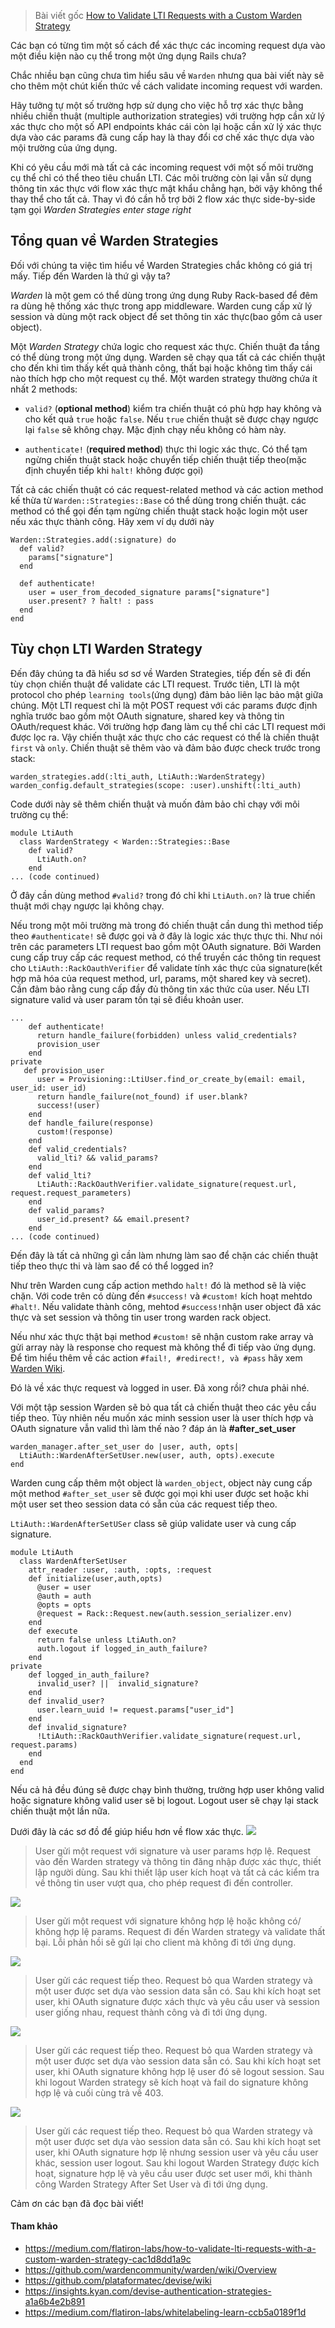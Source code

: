 > Bài viết gốc [How to Validate LTI Requests with a Custom Warden Strategy ](https://medium.com/flatiron-labs/how-to-validate-lti-requests-with-a-custom-warden-strategy-cac1d8dd1a9c)

Các bạn có từng tìm một số cách để xác thực các incoming request dựa vào một điều kiện nào cụ thể trong một ứng dụng Rails chưa?

Chắc nhiều bạn cũng chưa tìm hiểu sâu về `Warden` nhưng qua bài viết này sẽ cho thêm một chút kiến thức về cách validate incoming request với warden.

Hãy tưởng tự một số trường hợp sử dụng cho việc hỗ trợ xác thực bằng nhiều chiến thuật (multiple authorization strategies) với trường hợp cần xử lý xác thực cho một số API endpoints khác cái còn lại hoặc cần xử lý xác thực dựa vào các params đã cung cấp hay là thay đổi cơ chế xác thực dựa vào mội trường của ứng dụng.

Khi có yêu cầu mới mà tất cả các incoming request với một số môi trường cụ thể chỉ có thể theo tiêu chuẩn LTI. Các môi trường còn lại vẫn sử dụng thông tin xác thực với flow xác thực mật khẩu chẳng hạn, bởi vậy không thể thay thể cho tất cả. Thay vì đó cần hỗ trợ bởi 2 flow xác thực side-by-side tạm gọi *Warden Strategies enter stage right*

## Tổng quan về Warden Strategies
Đối với chúng ta việc tìm hiểu về Warden Strategies chắc không có giá trị mấy. Tiếp đến Warden là thứ gì vậy ta?

*Warden* là một gem có thể dùng trong ứng dụng Ruby Rack-based để đêm ra dùng hệ thống xác thực trong app middleware. Warden cung cấp xử lý session và dùng một rack object để set thông tin xác thực(bao gồm cả user object).

Một *Warden Strategy* chứa logic cho request xác thực. Chiến thuật đa tầng có thể dùng trong một ứng dụng. Warden sẽ chạy qua tất cả các chiến thụật cho đến khi tìm thấy kết quả thành công, thất bại hoặc không tìm thấy cái nào thích hợp cho một request cụ thể. Một warden strategy thường chứa ít nhất 2 methods:

- `valid?` (**optional method**) kiểm tra chiến thuật có phù hợp hay không và cho kết quả `true` hoặc `false`. Nếu `true` chiến thuật sẽ được chạy ngược lại `false` sẽ không chạy. Mặc định chạy nếu không có hàm này.

- `authenticate!` (**required method**) thực thi logic xác thực. Có thể tạm ngừng chiến thuật stack hoặc chuyển tiếp chiến thuật tiếp theo(mặc định chuyển tiếp khi `halt!` không được gọi)

Tất cả các chiến thuật có các request-related method và các action method kế thừa từ `Warden::Strategies::Base` có thể dùng trong chiến thuật. các method có thể gọi đến tạm ngừng chiến thuật stack hoặc login một user nếu xác thực thành công. Hãy xem ví dụ dưới này

```
Warden::Strategies.add(:signature) do
  def valid?  
    params["signature"]
  end
  
  def authenticate!
    user = user_from_decoded_signature params["signature"]
    user.present? ? halt! : pass
  end
end
```

## Tùy chọn LTI Warden Strategy

Đến đây chúng ta đã hiểu sơ sơ về Warden Strategies, tiếp đến sẽ đi đến tùy chọn chiến thuật để validate các LTI request. Trước tiên, LTI là một protocol cho phép `learning tools`(ứng dụng) đảm bảo liên lạc bảo mật giữa chúng. Một LTI request chỉ là một POST request với các params được định nghĩa trước bao gồm một OAuth signature, shared key và thông tin OAuth/request khác. Với trường hợp đang làm cụ thể chỉ các LTI request mới được lọc ra. Vậy chiến thuật xác thực cho các request có thể là chiến thuật `first` và `only`. Chiến thuật sẽ thêm vào và đảm bảo được check trước trong stack:

```
warden_strategies.add(:lti_auth, LtiAuth::WardenStrategy)
warden_config.default_strategies(scope: :user).unshift(:lti_auth)
```

Code dưới này sẽ thêm chiến thuật và muốn đảm bảo chỉ chạy với môi trường cụ thể:

```
module LtiAuth
  class WardenStrategy < Warden::Strategies::Base
    def valid?
      LtiAuth.on?
    end
... (code continued)
```

Ở đây cần dùng method `#valid?` trong đó chỉ khi `LtiAuth.on?` là true chiến thuật mới chạy ngược lại không chạy.

Nếu trong một môi trường mà trong đó chiến thuật cần dung thì method tiếp theo `#authenticate!` sẽ được gọi và ở đây là logic xác thực thực thi. Như nói trên các parameters LTI request bao gồm một OAuth signature. Bởi Warden cung cấp truy cấp các request method, có thể truyền các thông tin request cho `LtiAuth::RackOauthVerifier` để validate tính xác thực của signature(kết hợp mã hóa của request method, url, params, một shared key và secret). Cần đảm bảo rằng cung cấp đầy đủ thông tin xác thức của user. Nếu LTI signature valid và user param tồn tại sẽ điều khoản user.

```
...
    def authenticate!
      return handle_failure(forbidden) unless valid_credentials?
      provision_user
    end
private
   def provision_user
      user = Provisioning::LtiUser.find_or_create_by(email: email,  user_id: user_id)
      return handle_failure(not_found) if user.blank?
      success!(user)
    end
    def handle_failure(response)
      custom!(response)
    end
    def valid_credentials?
      valid_lti? && valid_params?
    end
    def valid_lti?
      LtiAuth::RackOauthVerifier.validate_signature(request.url, request.request_parameters)
    end
    def valid_params?
      user_id.present? && email.present?
    end
... (code continued)
```

Đến đây là tất cả những gì cần làm nhưng làm sao để chặn các chiến thuật tiếp theo thực thi và làm sao để có thể logged in? 

Như trên Warden cung cấp action methdo `halt!` đó là method sẽ là việc chặn. Với code trên có dùng đến `#success!` và `#custom!` kích hoạt mehtdo `#halt!`. Nếu validate thành công, mehtod `#success!`nhận user object đã xác thực và set session và thông tin user trong warden rack object.

Nếu như xác thực thật bại method `#custom!` sẽ nhận custom rake array và gửi array này là response cho request mà không thể đi tiếp vào ứng dụng. Để tìm hiểu thêm về các action `#fail!, #redirect!, và #pass` hãy xem [Warden Wiki](https://github.com/wardencommunity/warden/wiki/strategies).

Đó là về xác thực request và logged in user. Đã xong rồi? chưa phải nhé.

Với một tập session Warden sẽ bỏ qua tất cả chiến thuật theo các yêu cầu tiếp theo. Tùy nhiên nếu muốn xác minh session user là user thích hợp và OAuth signature vẫn valid thì làm thế nào ?  đáp án là **#after_set_user**

```
warden_manager.after_set_user do |user, auth, opts|
  LtiAuth::WardenAfterSetUser.new(user, auth, opts).execute
end
```

Warden cung cấp thêm một object là `warden_object`, object này cung cấp một method `#after_set_user` sẽ được gọi mọi khi user được set hoặc khi một user set theo session data có sẵn của các request tiếp theo.

`LtiAuth::WardenAfterSetUSer` class sẽ giúp validate user và cung cấp signature.
```
module LtiAuth
  class WardenAfterSetUser
    attr_reader :user, :auth, :opts, :request
    def initialize(user,auth,opts)
      @user = user
      @auth = auth
      @opts = opts
      @request = Rack::Request.new(auth.session_serializer.env)
    end
    def execute
      return false unless LtiAuth.on?
      auth.logout if logged_in_auth_failure?
    end
private
    def logged_in_auth_failure?
      invalid_user? ||  invalid_signature?
    end
    def invalid_user?
      user.learn_uuid != request.params["user_id"]
    end
    def invalid_signature?
      !LtiAuth::RackOauthVerifier.validate_signature(request.url, request.params)
    end
  end
end
```

Nếu cả hả đều đúng sẽ được chạy bình thường, trường hợp user không valid hoặc signature không valid user sẽ bị logout. Logout user sẽ chạy lại stack chiến thuật một lần nữa. 

Dưới đây là các sơ đồ để giúp hiểu hơn về flow xác thực.
![](https://images.viblo.asia/5728cdd9-579a-4623-b587-0c4b5e4ab841.png)

> User gửi một request với signature và user params hợp lệ. Request vào đến Warden strategy và thông tin đăng nhập được xác thực, thiết lập người dùng. Sau khi thiết lập user kích hoạt và tất cả các kiểm tra về thông tin user vượt qua, cho phép request đi đến controller.

![](https://images.viblo.asia/66f88e12-c7b8-4227-bbc2-a43957e0b258.png)
> User gửi một request với signature không hợp lệ hoặc không có/ không hợp lệ params. Request đi đến Warden strategy và validate thất bại. Lỗi phản hồi sẽ gửi lại cho client mà không đi tới ứng dụng.

![](https://images.viblo.asia/5728cdd9-579a-4623-b587-0c4b5e4ab841.png)

> User gửi các request tiếp theo. Request bỏ qua Warden strategy và một user được set dựa vào session data sẵn có. Sau khi kích hoạt set user, khi OAuth signature được xách thực và yêu cầu user và session user giống nhau, request thành công và đi tới ứng dụng.

![](https://images.viblo.asia/1a840db6-20dd-4157-b4c6-348ffb0e7387.png)

> User gửi các request tiếp theo. Request bỏ qua Warden strategy và một user được set dựa vào session data sẵn có. Sau khi kích hoạt set user, khi OAuth signature không hợp lệ user đó sẽ logout session. Sau khi logout Warden strategy sẽ kích hoạt và fail do signature không hợp lệ và cuối cùng trả về 403. 

![](https://images.viblo.asia/d7035e5b-b8d9-4fa1-894c-ded2deeb9f65.png)

> User gửi các request tiếp theo. Request bỏ qua Warden strategy và một user được set dựa vào session data sẵn có. Sau khi kích hoạt set user, khi OAuth signature hợp lệ nhưng session user và yêu cầu user khác, session user logout. Sau khi logout Warden Strategy được kích hoạt, signature hợp lệ và yêu cầu user được set user mới, khi thành công Warden Strategy After Set User và đi tới ứng dụng.

Cảm ơn các bạn đã đọc bài viết!

#### Tham khảo
- https://medium.com/flatiron-labs/how-to-validate-lti-requests-with-a-custom-warden-strategy-cac1d8dd1a9c
- https://github.com/wardencommunity/warden/wiki/Overview
- https://github.com/plataformatec/devise/wiki
- https://insights.kyan.com/devise-authentication-strategies-a1a6b4e2b891
- https://medium.com/flatiron-labs/whitelabeling-learn-ccb5a0189f1d